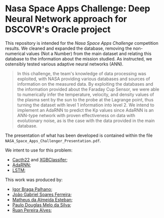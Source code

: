 # Nasa Space Apps Challenge: Deep Neural Network approach for DSCOVR's Oracle project

This repository is intended for the *Nasa Space Apps Challenge* competition results. We cleaned and expanded the database, removing the non-numerical values (Not a Number) from the main dataset and relating this database to the information about the mission studied. As instructed, we ostensibly tested various adaptive neural networks (ANN).

> In this challenge, the team's knowledge of data processing was exploited, with NASA providing various databases and sources of information on the measured data. By exploiting the databases and the information provided about the Faraday Cup Sensor, we were able to numerically infer the temperature, velocity, and density values of the plasma sent by the sun to the probe at the Lagrange point, thus turning the dataset with level 1 information into level 2. We intend to implement an AdaRNN to predict the Kp values since AdaRNN is an ANN-type network with proven effectiveness on data with evolutionary noise, as is the case with the data provided in the main database.

The presentation of what has been developed is contained within the file ``NASA_Space_Apps_Challenger_Presentation.pdf``.

We intent to use for this problem:
 + [Cacth22](https://github.com/DynamicsAndNeuralSystems/catch22) and [XGBClassifer](https://xgboost.readthedocs.io/en/stable/get_started.html);
 + [AdaRNN](https://github.com/jindongwang/transferlearning);
 + [LSTM](https://direct.mit.edu/neco/article-abstract/9/8/1735/6109/Long-Short-Term-Memory?redirectedFrom=fulltext);


This work was produced by:
 + [Igor Braga Palhano](http://lattes.cnpq.br/7656279318178738);
 + [João Gabriel Soares Ferreira](http://lattes.cnpq.br/8276564584271401);
 + [Matheus da Almeida Esteban](https://github.com/MatheusDAlmeidaEsteban);
 + [Paulo Douglas Melo da Silva](http://lattes.cnpq.br/7532178533523020);
 + [Ruan Pereira Alves](http://lattes.cnpq.br/7901414637315892);
